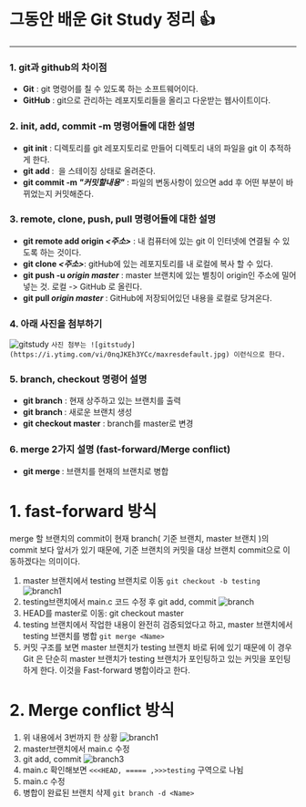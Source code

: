 # 그동안 배운 Git Study 정리 :+1:
- - -
### 1. git과 github의 차이점
- **Git** : git 명령어를 칠 수 있도록 하는 소프트웨어이다.
- **GitHub** : git으로 관리하는 레포지토리들을 올리고 다운받는 웹사이트이다.

### 2. init, add, commit -m 명령어들에 대한 설명
- **git init** : 디렉토리를 git 레포지토리로 만들어 디렉토리 내의 파일을 git 이 추적하게 한다.
- **git add *<FILENAME>*** : <FILENAME> 을 스테이징 상태로 올려준다.
- **git commit -m *"커밋할내용"*** : 파일의 변동사항이 있으면 add 후 어떤 부분이 바뀌었는지 커밋해준다.

### 3. remote, clone, push, pull 명령어들에 대한 설명
- **git remote add origin *<주소>*** : 내 컴퓨터에 있는 git 이 인터넷에 연결될 수 있도록 하는 것이다.
- **git clone *<주소>***: gitHub에 있는 레포지토리를 내 로컬에 복사 할 수 있다.
- **git push -u *origin* *master*** : master 브랜치에 있는 별칭이 origin인 주소에 밀어넣는 것. 로컬 -> GitHub 로 올린다.
- **git pull *origin* *master*** : GitHub에 저장되어있던 내용을 로컬로 당겨온다.

### 4. 아래 사진을 첨부하기
![gitstudy](https://i.ytimg.com/vi/0nqJKEh3YCc/maxresdefault.jpg)
`사진 첨부는 ![gitstudy](https://i.ytimg.com/vi/0nqJKEh3YCc/maxresdefault.jpg) 이런식으로 한다.`

### 5. branch, checkout 명령어 설명
- **git branch** : 현재 상주하고 있는 브랜치를 출력
- **git branch *<branchName>*** : 새로운 브랜치 생성
- **git checkout master** : branch를 master로 변경

### 6. merge 2가지 설명 (fast-forward/Merge conflict)
- **git merge *<Name>*** : <Name>브랜치를 현재의 브랜치로 병합
# 1. fast-forward 방식
   merge 할 브랜치의 commit이 현재 branch( 기준 브랜치, master 브랜치 )의 commit 보다 앞서가 있기 때문에, 기준 브랜치의 커밋을 대상 브랜치 commit으로 이동하겠다는 의미이다.
1. master 브랜치에서 testing 브랜치로 이동
    `git checkout -b testing`
![branch1](https://camo.githubusercontent.com/04c0b5678850c25e56df715d7393628c80e30437e27536cd4e9b2a174c8f91c8/68747470733a2f2f6769742d73636d2e636f6d2f626f6f6b2f656e2f76322f696d616765732f686561642d746f2d74657374696e672e706e67)
2. testing브랜치에서 main.c 코드 수정 후 git add, commit
![branch](https://camo.githubusercontent.com/2c4cf7d27e134aaafbc0eb2cffc99f418bd0dc72b357dc1f1e3fbb677c8af920/68747470733a2f2f6769742d73636d2e636f6d2f626f6f6b2f656e2f76322f696d616765732f616476616e63652d74657374696e672e706e67)
3. HEAD를 master로 이동: git checkout master
4. testing 브랜치에서 작업한 내용이 완전히 검증되었다고 하고, master 브랜치에서 testing 브랜치를 병합
`git merge <Name>`
5. 커밋 구조를 보면 master 브랜치가 testing 브랜치 바로 뒤에 있기 때문에 이 경우 Git 은 단순히 master 브랜치가 testing 브랜치가 포인팅하고 있는 커밋을 포인팅하게 한다. 이것을 Fast-forward 병합이라고 한다.

# 2. Merge conflict 방식
1. 위 내용에서 3번까지 한 상황
![branch1](https://camo.githubusercontent.com/04c0b5678850c25e56df715d7393628c80e30437e27536cd4e9b2a174c8f91c8/68747470733a2f2f6769742d73636d2e636f6d2f626f6f6b2f656e2f76322f696d616765732f686561642d746f2d74657374696e672e706e67)
2. master브랜치에서 main.c 수정
3. git add, commit
![branch3](https://camo.githubusercontent.com/9d5044ac102d1a759a7b1fd06172344a3ddd7a90b109ee06cb9d4583d2a0b60a/68747470733a2f2f6769742d73636d2e636f6d2f626f6f6b2f656e2f76322f696d616765732f616476616e63652d6d61737465722e706e67)
4. main.c 확인해보면 `<<<HEAD, ===== ,>>>testing` 구역으로 나뉨
5. main.c 수정
6. 병합이 완료된 브랜치 삭제
`git branch -d <Name>` 
